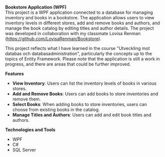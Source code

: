 **Bookstore Application (WPF)**  
This project is a WPF application connected to a database for managing inventory and books in a bookstore. The application allows users to view inventory levels in different stores, add and remove books and authors, and manage the book catalog by editing titles and author details. The project was developed in collaboration with my classmate  Lovisa Renman (https://github.com/LovisaRenman/Bookstore).

This project reflects what I have learned in the course "Utveckling mot databas och databasadministration", particularly the concepts up to the topics of Entity Framework. Please note that the application is still a work in progress, and there are areas that could be further improved.

**Features**
* **View Inventory**: Users can list the inventory levels of books in various stores.
* **Add and Remove Books**: Users can add books to store inventories and remove them.
* **Select Books**: When adding books to store inventories, users can choose from existing books in the catalog.
* **Manage Titles and Authors**: Users can add and edit book titles and authors.

**Technologies and Tools**
* WPF
* C# 
* SQL Server 
